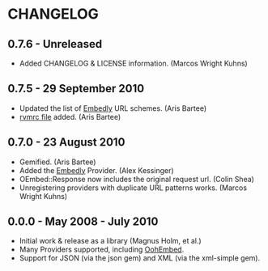 # CHANGELOG

## 0.7.6 - Unreleased

* Added CHANGELOG & LICENSE information. (Marcos Wright Kuhns)

## 0.7.5 - 29 September 2010

* Updated the list of [Embedly][embedly] URL schemes. (Aris Bartee)
* [rvmrc file](http://rvm.beginrescueend.com/workflow/rvmrc/) added. (Aris Bartee)

## 0.7.0 - 23 August 2010

* Gemified. (Aris Bartee)
* Added the [Embedly][embedly] Provider. (Alex Kessinger)
* OEmbed::Response now includes the original request url. (Colin Shea)
* Unregistering providers with duplicate URL patterns works. (Marcos Wright Kuhns)

## 0.0.0 - May 2008 - July 2010

* Initial work & release as a library (Magnus Holm, et al.)
* Many Providers supported, including [OohEmbed][oohembed].
* Support for JSON (via the json gem) and XML (via the xml-simple gem).

[ruby-oembed]: http://github.com/judofyr/ruby-oembed "The ruby-oembed Library"
[oembed]: http://oembed.com "The oEmbed protocol"
[oohembed]: http://oohembed.com
[embedly]: http://embed.ly